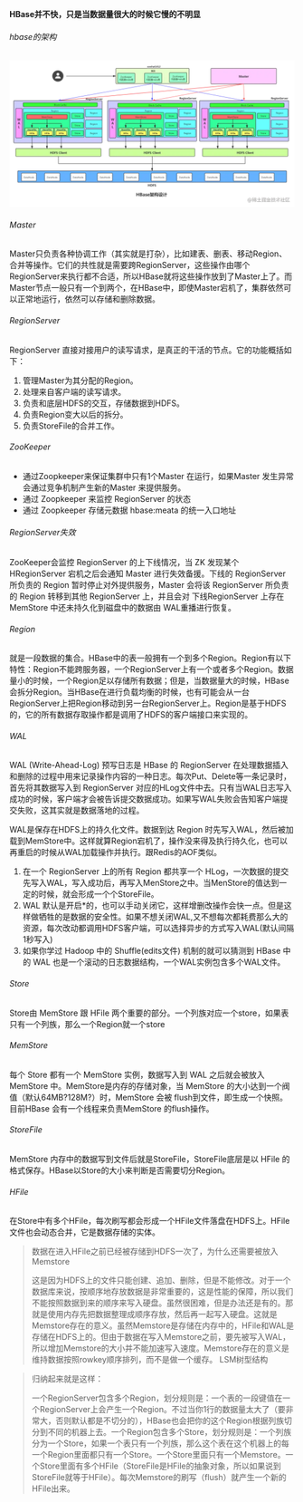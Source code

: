 **HBase并不快，只是当数据量很大的时候它慢的不明显**

###### hbase的架构

![img](./img/hbase架构.png)

###### Master

Master只负责各种协调工作（其实就是打杂），比如建表、删表、移动Region、合并等操作。它们的共性就是需要跨RegionServer，这些操作由哪个RegionServer来执行都不合适，所以HBase就将这些操作放到了Master上了。而Master节点一般只有一个到两个，在HBase中，即使Master宕机了，集群依然可以正常地运行，依然可以存储和删除数据。



###### RegionServer

RegionServer 直接对接用户的读写请求，是真正的干活的节点。它的功能概括如下：

1. 管理Master为其分配的Region。
2. 处理来自客户端的读写请求。
3. 负责和底层HDFS的交互，存储数据到HDFS。
4. 负责Region变大以后的拆分。
5. 负责StoreFile的合并工作。



###### ZooKeeper

- 通过Zoopkeeper来保证集群中只有1个Master 在运行，如果Master 发生异常会通过竞争机制产生新的Master 来提供服务。
- 通过 Zoopkeeper 来监控 RegionServer 的状态
- 通过 Zoopkeeper 存储元数据 hbase:meata 的统一入口地址



###### RegionServer失效

ZooKeeper会监控 RegionServer 的上下线情况，当 ZK 发现某个 HRegionServer 宕机之后会通知 Master 进行失效备援。下线的 RegionServer 所负责的 Region 暂时停止对外提供服务，Master 会将该 RegionServer 所负责的 Region 转移到其他 RegionServer 上，并且会对 下线RegionServer 上存在 MemStore 中还未持久化到磁盘中的数据由 WAL重播进行恢复。



###### Region

就是一段数据的集合。HBase中的表一般拥有一个到多个Region。Region有以下特性：Region不能跨服务器，一个RegionServer上有一个或者多个Region。数据量小的时候，一个Region足以存储所有数据；但是，当数据量大的时候，HBase会拆分Region。当HBase在进行负载均衡的时候，也有可能会从一台RegionServer上把Region移动到另一台RegionServer上。Region是基于HDFS的，它的所有数据存取操作都是调用了HDFS的客户端接口来实现的。



###### WAL

WAL (Write-Ahead-Log) 预写日志是 HBase 的 RegionServer 在处理数据插入和删除的过程中用来记录操作内容的一种日志。每次Put、Delete等一条记录时，首先将其数据写入到 RegionServer 对应的HLog文件中去。只有当WAL日志写入成功的时候，客户端才会被告诉提交数据成功。如果写WAL失败会告知客户端提交失败，这其实就是数据落地的过程。

WAL是保存在HDFS上的持久化文件。数据到达 Region 时先写入WAL，然后被加载到MemStore中。这样就算Region宕机了，操作没来得及执行持久化，也可以再重启的时候从WAL加载操作并执行。跟Redis的AOF类似。

1. 在一个 RegionServer 上的所有 Region 都共享一个 HLog，一次数据的提交先写入WAL，写入成功后，再写入MenStore之中。当MenStore的值达到一定的时候，就会形成一个个StoreFile。
2. WAL 默认是开启*的，也可以手动关闭它，这样增删改操作会快一点。但是这样做牺牲的是数据的安全性。如果不想关闭WAL,又不想每次都耗费那么大的资源，每次改动都调用HDFS客户端，可以选择异步的方式写入WAL(默认间隔1秒写入)
3. 如果你学过 Hadoop 中的 Shuffle(edits文件) 机制的就可以猜测到 HBase 中的 WAL 也是一个滚动的日志数据结构，一个WAL实例包含多个WAL文件。



###### Store 

Store由 MemStore 跟 HFile 两个重要的部分。一个列族对应一个store，如果表只有一个列族，那么一个Region就一个store



###### MemStore

每个 Store 都有一个 MemStore 实例，数据写入到 WAL 之后就会被放入 MemStore 中。MemStore是内存的存储对象，当 MemStore 的大小达到一个阀值（默认64MB?128M?）时，MemStore 会被 flush到文件，即生成一个快照。目前HBase 会有一个线程来负责MemStore 的flush操作。



###### StoreFile

MemStore 内存中的数据写到文件后就是StoreFile，StoreFile底层是以 HFile 的格式保存。HBase以Store的大小来判断是否需要切分Region。



###### HFile

在Store中有多个HFile，每次刷写都会形成一个HFile文件落盘在HDFS上。HFile文件也会动态合并，它是数据存储的实体。

> 数据在进入HFile之前已经被存储到HDFS一次了，为什么还需要被放入Memstore
>
> 这是因为HDFS上的文件只能创建、追加、删除，但是不能修改。对于一个数据库来说，按顺序地存放数据是非常重要的，这是性能的保障，所以我们不能按照数据到来的顺序来写入硬盘。虽然很困难，但是办法还是有的。那就是使用内存先把数据整理成顺序存放，然后再一起写入硬盘。这就是Memstore存在的意义。虽然Memstore是存储在内存中的，HFile和WAL是存储在HDFS上的。但由于数据在写入Memstore之前，要先被写入WAL，所以增加Memstore的大小并不能加速写入速度。Memstore存在的意义是维持数据按照rowkey顺序排列，而不是做一个缓存。 LSM树型结构

> 归纳起来就是这样：
>
> 一个RegionServer包含多个Region，划分规则是：一个表的一段键值在一个RegionServer上会产生一个Region。不过当你1行的数据量太大了（要非常大，否则默认都是不切分的），HBase也会把你的这个Region根据列族切分到不同的机器上去。一个Region包含多个Store，划分规则是：一个列族分为一个Store，如果一个表只有一个列族，那么这个表在这个机器上的每一个Region里面都只有一个Store。一个Store里面只有一个Memstore。一个Store里面有多个HFile（StoreFile是HFile的抽象对象，所以如果说到StoreFile就等于HFile）。每次Memstore的刷写（flush）就产生一个新的HFile出来。

